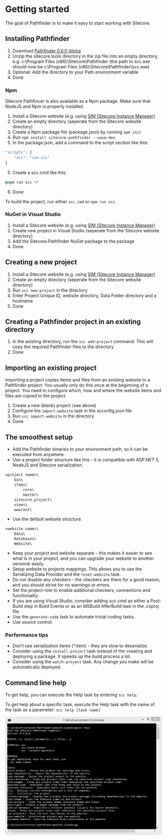 # Getting started
The goal of Pathfinder is to make it easy to start working with Sitecore.

## Installing Pathfinder
1. Download [Pathfinder 0.6.0-Alpha](http://vsplugins.sitecore.net/Pathfinder/Sitecore.Pathfinder.zip)
2. Unzip the sitecore.tools directory in the zip file into an empty directory, e.g. c:\Program Files (x86)\Sitecore\Pathfinder 
(the path to scc.exe should now be c:\Program Files (x86)\Sitecore\Pathfinder\scc.exe)
3. Optional: Add the directory to your Path environment variable
4. Done

### Npm
Sitecore Pathfincer is also available as a Npm package. Make sure that NodeJS and Npm is properly installed.

1. Install a Sitecore website (e.g. using [SIM (Sitecore Instance Manager)](https://marketplace.sitecore.net/modules/sitecore_instance_manager.aspx)
2. Create an empty directory (seperate from the Sitecore website directory)
2. Create a Npm package file (package.json) by running `npm init`
3. Run `npm install sitecore-pathfinder --save-dev`
4. In the package.json, add a command to the script section like this: 
```js
"scripts": {
    "scc": "run-scc"
}
```
5. Create a scc.cmd like this:
```cmd
@npm run scc %*
```

6. Done

To build the project, run either `scc.cmd` or `npm run scc`. 

### NuGet in Visual Studio
1. Install a Sitecore website (e.g. using [SIM (Sitecore Instance Manager)](https://marketplace.sitecore.net/modules/sitecore_instance_manager.aspx)
2. Create new project in Visual Studio (seperate from the Sitecore website directory)
3. Add the Sitecore.Pathfinder NuGet package to the package
4. Done

## Creating a new project
1. Install a Sitecore website (e.g. using [SIM (Sitecore Instance Manager)](https://marketplace.sitecore.net/modules/sitecore_instance_manager.aspx)
2. Create an empty directory (seperate from the Sitecore website directory)
3. Run `scc new-project` in the directory
4. Enter Project Unique ID, website directory, Data Folder directory and a hostname
5. Done

## Creating a Pathfinder project in an existing directory
1. In the existing directory, run the `scc add-project` command. This will copy the required Pathfinder files to the directory
2. Done

## Importing an existing project
Importing a project copies items and files from an existing website to a Pathfinder project. You usually only do this once at the beginning of
a project. You need to configure which, how and where the website items and files are copied to the project.

1. Create a new (blank) project (see above)
2. Configure the `import-website` task in the scconfig.json file
3. Run `scc import-website` in the directory
4. Done

## The smoothest setup
* Add the Pathfinder binaries to your environment path, so it can be executed from anywhere.
* Use a project folder structure like this - it is compatible with ASP.NET 5, NodeJS and Sitecore serialization.
```
<project name>\
    bin\
    items\
        core\
        master\
    sitecore.project\
    views\
    wwwroot\
```

* Use the default website structure.
```
<website name>\
    Data\
    Databases\
    Website\
```

* Keep your project and website separate - this makes it easier to see what is in your project, and you can upgrade your website to another versionb easily.
* Setup website to projects mappings. This allows you to use the Serializing Data Provider and the `reset-website` task.
* Do not disable any checkers - the checkers are there for a good reason, and you should strive for no warnings or errors.
* Set the project-role to enable additional checkers, conventions and functionality.
* If you are using Visual Studio, consider adding scc.cmd as either a Post-Build step in Build Events or as an MSBuild AfterBuild task in the .csproj file.
* Use the `generate-code` task to automate trivial coding tasks.
* Use source control.

### Performance tips
* Don't use serialization items (*.item) - they are slow to deserialize.
* Consider using the `install-project` task instead of the creating and deploying a package. It speeds up the build process a lot.
* Consider using the `watch-project` task. Any change you make will be automatically deployed.

## Command line help
To get help, you can execute the Help task by entering `scc help`.

To get help about a specific task, execute the Help task with the name of the task as a parameter: `scc help [task name]`

![Command Line Help](img/CommandLineHelp.PNG)
